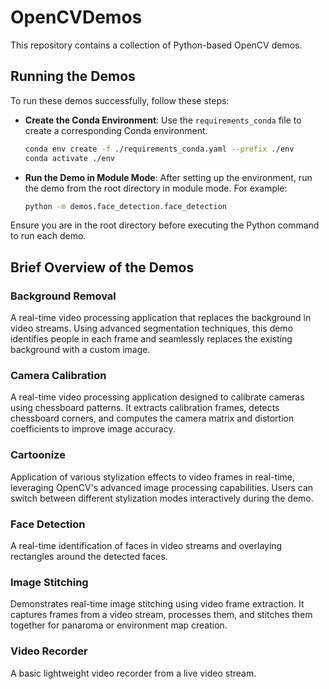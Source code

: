 # OpenCVDemos

This repository contains a collection of Python-based OpenCV demos.

## Running the Demos

To run these demos successfully, follow these steps:

- **Create the Conda Environment**: Use the `requirements_conda` file to create a corresponding Conda environment.

  ```bash
  conda env create -f ./requirements_conda.yaml --prefix ./env
  conda activate ./env
  ```

- **Run the Demo in Module Mode**: After setting up the environment, run the demo from the root directory in module mode. For example:


  ```bash
  python -m demos.face_detection.face_detection
  ```
Ensure you are in the root directory before executing the Python command to run each demo.

## Brief Overview of the Demos

### Background Removal
A real-time video processing application that replaces the background in video streams.
Using advanced segmentation techniques, this demo identifies people in each frame and seamlessly replaces the existing background
with a custom image.

### Camera Calibration
A real-time video processing application designed to calibrate cameras using chessboard patterns.
It extracts calibration frames, detects chessboard corners, and computes the camera matrix and distortion coefficients to improve
image accuracy.

### Cartoonize
Application of various stylization effects to video frames in real-time, leveraging OpenCV's
advanced image processing capabilities. Users can switch between different stylization modes interactively
during the demo.

### Face Detection
A real-time identification of faces in video streams and overlaying rectangles around the detected faces.

### Image Stitching
Demonstrates real-time image stitching using video frame extraction. It captures frames from a video stream,
processes them, and stitches them together for panaroma or environment map creation.

### Video Recorder
A basic lightweight video recorder from a live video stream.

